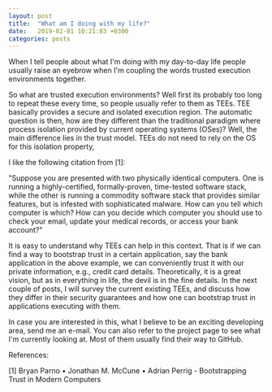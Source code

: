 ```yaml
---
layout: post
title:  "What am I doing with my life?"
date:   2019-02-01 10:21:03 +0300
categories: posts
---
```


When I tell people about what I'm doing with my day-to-day life people usually raise an eyebrow when I'm coupling the words trusted execution environments together.

So what are trusted execution environments? Well first its probably too long to repeat these every time, so people usually refer to them as TEEs.
TEE basically provides a secure and isolated execution region.
The automatic question is then, how are they different than the traditional paradigm where process isolation
provided by current operating systems (OSes)?
Well, the main difference lies in the trust model.
TEEs do not need to rely on the OS for this isolation property,

I like the following citation from [1]:

"Suppose you are presented with two physically identical computers. One is running a highly-certified, formally-proven, time-tested software stack, while the other is running a commodity software stack that provides similar features, but is infested with sophisticated malware.
How can you tell which computer is which? How can you decide which computer you should use to check your email, update your medical records, or access your bank account?"

It is easy to understand why TEEs can help in this context. That is if we can find a way to bootstrap trust in a certain
application, say the bank application in the above example, we can conveniently trust it with our private information, e.g., credit card details.
Theoretically, it is a great vision, but as in everything in life, the devil is in the fine details.
In the next couple of posts, I will survey the current existing TEEs, and discuss how they differ in their security guarantees and how one can bootstrap trust in applications executing with them.

In case you are interested in this, what I believe to be an exciting developing area, send me an e-mail. You can also refer
to the project page to see what I'm currently looking at. Most of them usually find their way to GitHub.

References:

[1] Bryan Parno • Jonathan M. McCune • Adrian Perrig - Bootstrapping Trust in Modern Computers
